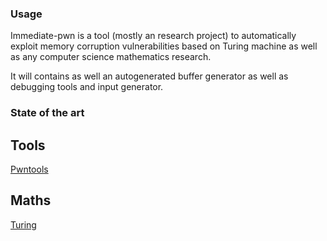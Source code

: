 ### Usage

Immediate-pwn is a tool (mostly an research project) to automatically exploit memory corruption vulnerabilities based on Turing machine as well as any computer science mathematics research.

It will contains as well an autogenerated buffer generator as well as debugging tools and input generator.

### State of the art

## Tools

[Pwntools](https://github.com/Gallopsled/pwntools)

## Maths

[Turing](https://www.amazon.com/Computability-Unsolvability-Prof-Martin-Davis/dp/0486614719)